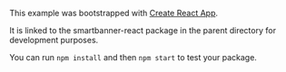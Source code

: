 This example was bootstrapped with [Create React App](https://github.com/facebook/create-react-app).

It is linked to the smartbanner-react package in the parent directory for development purposes.

You can run `npm install` and then `npm start` to test your package.
